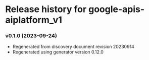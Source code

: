 # Release history for google-apis-aiplatform_v1

### v0.1.0 (2023-09-24)

* Regenerated from discovery document revision 20230914
* Regenerated using generator version 0.12.0


